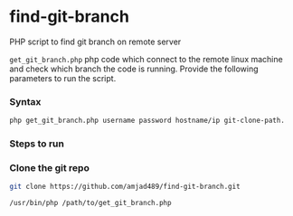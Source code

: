 # find-git-branch
PHP script to find git branch on remote server

`get_git_branch.php` php code which connect to the remote linux machine and check which branch the code is running. Provide the following parameters to run the script.

### Syntax
```bash
php get_git_branch.php username password hostname/ip git-clone-path.
```

### Steps to run
### Clone the git repo
```bash
git clone https://github.com/amjad489/find-git-branch.git
```
```bash
/usr/bin/php /path/to/get_git_branch.php
```
